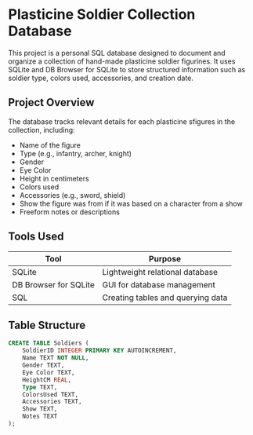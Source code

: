 # Plasticine Soldier Collection Database

This project is a personal SQL database designed to document and organize a collection of hand-made plasticine soldier figurines. It uses SQLite and DB Browser for SQLite to store structured information such as soldier type, colors used, accessories, and creation date.

## Project Overview

The database tracks relevant details for each plasticine sfigures in the collection, including:

- Name of the figure
- Type (e.g., infantry, archer, knight)  
- Gender
- Eye Color
- Height in centimeters  
- Colors used  
- Accessories (e.g., sword, shield)  
- Show the figure was from if it was based on a character from a show 
- Freeform notes or descriptions  

## Tools Used

| Tool                   | Purpose                                 |
|------------------------|-----------------------------------------|
| SQLite                 | Lightweight relational database         |
| DB Browser for SQLite  | GUI for database management             |
| SQL                    | Creating tables and querying data       |

## Table Structure

```sql
CREATE TABLE Soldiers (
    SoldierID INTEGER PRIMARY KEY AUTOINCREMENT,
    Name TEXT NOT NULL,
    Gender TEXT,
    Eye Color TEXT,
    HeightCM REAL,
    Type TEXT,
    ColorsUsed TEXT,
    Accessories TEXT,
    Show TEXT, 
    Notes TEXT
);
